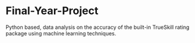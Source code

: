 # Final-Year-Project
Python based, data analysis on the accuracy of the built-in TrueSkill rating package using machine learning techniques.

